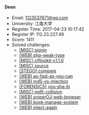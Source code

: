 #### Deen  

* Email: 1123537671@qq.com  
* University: 江南大学  
* Register Time: 2017-04-23 10:17:42  
* Register IP: 112.23.227.49  
* Score: 1411  
* Solved challenges: 
  * [[MISC] signin](https://github.com/SniperOJ/Challenges/blob/master/web/signin.json)  
  * [[WEB] php-weak-type](https://github.com/SniperOJ/Challenges/blob/master/web/php-weak-type.json)  
  * [[MISC] ctftookit-v1.1.0](https://github.com/SniperOJ/Challenges/blob/master/web/ctftookit-v1.1.0.json)  
  * [[MISC] source](https://github.com/SniperOJ/Challenges/blob/master/web/source.json)  
  * [[STEGO] compare](https://github.com/SniperOJ/Challenges/blob/master/web/compare.json)  
  * [[WEB] as-fast-as-you-can](https://github.com/SniperOJ/Challenges/blob/master/web/as-fast-as-you-can.json)  
  * [[WEB] md5-vs-injection](https://github.com/SniperOJ/Challenges/blob/master/web/md5-vs-injection.json)  
  * [[FORENSICS] you-sha-bi](https://github.com/SniperOJ/Challenges/blob/master/web/you-sha-bi.json)  
  * [[MISC] md5-collision](https://github.com/SniperOJ/Challenges/blob/master/web/md5-collision.json)  
  * [[WEB] sniperOJ-web-browser](https://github.com/SniperOJ/Challenges/blob/master/web/sniperOJ-web-browser.json)  
  * [[WEB] book-manage-system](https://github.com/SniperOJ/Challenges/blob/master/web/book-manage-system.json)  
  * [[WEB] inject-again](https://github.com/SniperOJ/Challenges/blob/master/web/inject-again.json)  
